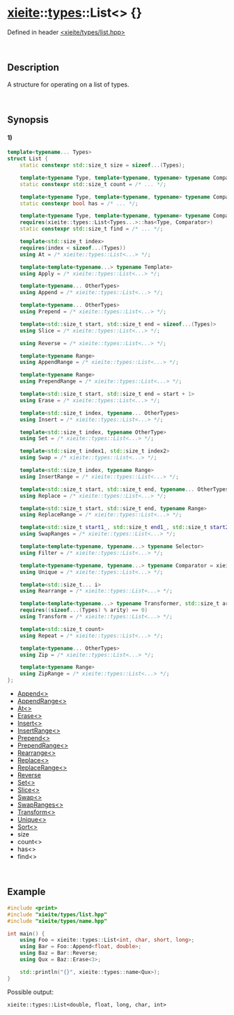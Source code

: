 # [xieite](../../xieite.md)\:\:[types](../../types.md)\:\:List\<\> \{\}
Defined in header [<xieite/types/list.hpp>](../../../include/xieite/types/list.hpp)

&nbsp;

## Description
A structure for operating on a list of types.

&nbsp;

## Synopsis
#### 1)
```cpp
template<typename... Types>
struct List {
    static constexpr std::size_t size = sizeof...(Types);

    template<typename Type, template<typename, typename> typename Comparator = std::is_same>
    static constexpr std::size_t count = /* ... */;

    template<typename Type, template<typename, typename> typename Comparator = std::is_same>
    static constexpr bool has = /* ... */;

    template<typename Type, template<typename, typename> typename Comparator = std::is_same>
    requires(xieite::types::List<Types...>::has<Type, Comparator>)
    static constexpr std::size_t find = /* ... */;

    template<std::size_t index>
    requires(index < sizeof...(Types))
    using At = /* xieite::types::List<...> */;

    template<template<typename...> typename Template>
    using Apply = /* xieite::types::List<...> */;

    template<typename... OtherTypes>
    using Append = /* xieite::types::List<...> */;

    template<typename... OtherTypes>
    using Prepend = /* xieite::types::List<...> */;

    template<std::size_t start, std::size_t end = sizeof...(Types)>
    using Slice = /* xieite::types::List<...> */;

    using Reverse = /* xieite::types::List<...> */;

    template<typename Range>
    using AppendRange = /* xieite::types::List<...> */;

    template<typename Range>
    using PrependRange = /* xieite::types::List<...> */;

    template<std::size_t start, std::size_t end = start + 1>
    using Erase = /* xieite::types::List<...> */;

    template<std::size_t index, typename... OtherTypes>
    using Insert = /* xieite::types::List<...> */;

    template<std::size_t index, typename OtherType>
    using Set = /* xieite::types::List<...> */;

    template<std::size_t index1, std::size_t index2>
    using Swap = /* xieite::types::List<...> */;

    template<std::size_t index, typename Range>
    using InsertRange = /* xieite::types::List<...> */;

    template<std::size_t start, std::size_t end, typename... OtherTypes>
    using Replace = /* xieite::types::List<...> */;

    template<std::size_t start, std::size_t end, typename Range>
    using ReplaceRange = /* xieite::types::List<...> */;

    template<std::size_t start1_, std::size_t end1_, std::size_t start2_, std::size_t end2_>
    using SwapRanges = /* xieite::types::List<...> */;

    template<template<typename, typename...> typename Selector>
    using Filter = /* xieite::types::List<...> */;

    template<typename<typename, typename...> typename Comparator = xieite::traits::IsSameAsAny>
    using Unique = /* xieite::types::List<...> */;

    template<std::size_t... i>
    using Rearrange = /* xieite::types::List<...> */;

    template<template<typename...> typename Transformer, std::size_t arity>
    requires((sizeof...(Types) % arity) == 0)
    using Transform = /* xieite::types::List<...> */;

    template<std::size_t count>
    using Repeat = /* xieite::types::List<...> */;

    template<typename... OtherTypes>
    using Zip = /* xieite::types::List<...> */;

    template<typename Range>
    using ZipRange = /* xieite::types::List<...> */;
};
```
- [Append\<\>](./structures/list/1/append.md)
- [AppendRange\<\>](./structures/list/1/append_range_of.md)
- [At\<\>](./structures/list/1/at.md)
- [Erase\<\>](./structures/list/1/erase.md)
- [Insert\<\>](./structures/list/1/Insert.md)
- [InsertRange\<\>](./structures/list/1/insert_range_of.md)
- [Prepend\<\>](./structures/list/1/prepend.md)
- [PrependRange\<\>](./structures/list/1/prepend_range_of.md)
- [Rearrange\<\>](./structures/list/1/rearrange.md)
- [Replace\<\>](./structures/list/1/replace.md)
- [ReplaceRange\<\>](./structures/list/1/replace_range.md)
- [Reverse](./structures/list/1/reverse.md)
- [Set\<\>](./structures/list/1/set.md)
- [Slice\<\>](./structures/list/1/slice.md)
- [Swap\<\>](./structures/list/1/swap.md)
- [SwapRanges\<\>](./structures/list/1/swap_ranges.md)
- [Transform\<\>](./structures/list/1/transform.md)
- [Unique\<\>](./structures/list/1/unique.md)
- [Sort\<\>](./structures/list/1/sort.md)
- size
- count\<\>
- has\<\>
- find\<\>

&nbsp;

## Example
```cpp
#include <print>
#include "xieite/types/list.hpp"
#include "xieite/types/name.hpp"

int main() {
    using Foo = xieite::types::List<int, char, short, long>;
    using Bar = Foo::Append<float, double>;
    using Baz = Bar::Reverse;
    using Qux = Baz::Erase<3>;

    std::println("{}", xieite::types::name<Qux>);
}
```
Possible output:
```
xieite::types::List<double, float, long, char, int>
```

